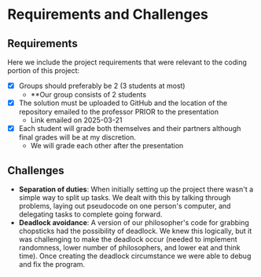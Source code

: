 # Requirements and Challenges

## Requirements
Here we include the project requirements that were relevant to the coding portion of this project:
- [x] Groups should preferably be 2 (3 students at most)
  - **Our group consists of 2 students
- [x] The solution must be uploaded to GitHub and the location of the
repository emailed to the professor PRIOR to the presentation
  - Link emailed on 2025-03-21
- [x] Each student will grade both themselves and their partners although
final grades will be at my discretion.
  - We will grade each other after the presentation

## Challenges
- **Separation of duties**: When initially setting up the project there wasn't a simple way to split up tasks. We dealt with this by talking through problems, laying out pseudocode on one person's computer, and delegating tasks to complete going forward. 
- **Deadlock avoidance**: A version of our philosopher's code for grabbing chopsticks had the possibility of deadlock. We knew this logically, but it was challenging to make the deadlock occur (needed to implement randomness, lower number of philosophers, and lower eat and think time). Once creating the deadlock circumstance we were able to debug and fix the program. 
